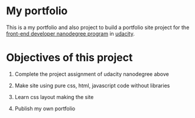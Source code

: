# My portfolio

This is a my portfolio and also project to build a portfolio site project for the [front-end developer nanodegree program](https://www.udacity.com/course/front-end-web-developer-nanodegree--nd001) in [udacity](https://udacity.com).

# Objectives of this project

1. Complete the project assignment of udacity nanodegree above

2. Make site using pure css, html, javascript code without libraries

3. Learn css layout making the site

4. Publish my own portfolio